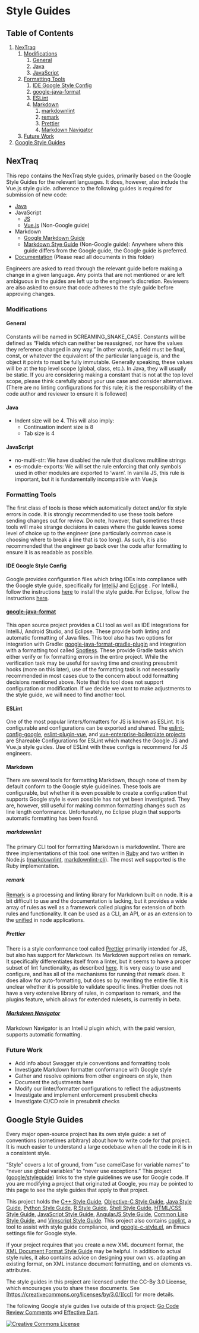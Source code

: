 # Style Guides

## Table of Contents

1.   [NexTraq](#nextraq)
     1.   [Modifications](#modifications)
          1.   [General](#general)
          1.   [Java](#java)
          1.   [JavaScript](#javascript)
     1.   [Formatting Tools](#formatting-tools)
          1.   [IDE Google Style Config](#ide-google-style-config)
          1.   [google-java-format](#google-java-format)
          1.   [ESLint](#eslint)
          1.   [Markdown](#markdown)
               1.   [markdownlint](#markdownlint)
               1.   [remark](#remark)
               1.   [Prettier](#prettier)
               1.   [Markdown Navigator](#markdown-navigator)
     1.   [Future Work](#future-work)
1.   [Google Style Guides](#google-style-guides)

## NexTraq

This repo contains the NexTraq style guides, primarily based on the Google Style
Guides for the relevant languages. It does, however, also include the Vue.js
style guide. adherence to the following guides is required for submission of new
code:

*   [Java](javaguide.html)
*   JavaScript
    *   [JS](jsguide.html)
    *   [Vue.js](https://vuejs.org/v2/style-guide/) (Non-Google guide)
*   Markdown
    *   [Google Markdown Guide](docguide/style.md)
    *   [Markdown Stye Guide](https://cirosantilli.com/markdown-style-guide)
        (Non-Google guide): Anywhere where this guide differs from the Google
        guide, the Google guide is preferred.
*   [Documentation](docguide) (Please read all documents in this folder)

Engineers are asked to read through the relevant guide before making a change in
a given language. Any points that are not mentioned or are left ambiguous in the
guides are left up to the engineer’s discretion. Reviewers are also asked to
ensure that code adheres to the style guide before approving changes.

### Modifications

#### General

Constants will be named in SCREAMING_SNAKE_CASE. Constants will be defined as
“Fields which can neither be reassigned, nor have the values they reference
changed in any way.” In other words, a field must be final, const, or whatever
the equivalent of the particular language is, and the object it points to must
be fully immutable. Generally speaking, these values will be at the top level
scope (global, class, etc.). In Java, they will usually be static. If you are
considering making a constant that is not at the top level scope, please think
carefully about your use case and consider alternatives. (There are no linting
configurations for this rule; it is the responsibility of the code author and
reviewer to ensure it is followed)

#### Java

*   Indent size will be 4. This will also imply:
    *   Continuation indent size is 8
    *   Tab size is 4

#### JavaScript

*   no-multi-str: We have disabled the rule that disallows multiline strings
*   es-module-exports: We will set the rule enforcing that only symbols used in
    other modules are exported to ‘warn’. In vanilla JS, this rule is important,
    but it is fundamentally incompatible with Vue.js

### Formatting Tools

<!-- TODO: There are more good ones; add them -->

The first class of tools is those which automatically detect and/or fix style
errors in code. It is strongly recommended to use these tools before sending
changes out for review. Do note, however, that sometimes these tools will make
strange decisions in cases where the guide leaves some level of choice up to the
engineer (one particularly common case is choosing where to break a line that is
too long). As such, it is also recommended that the engineer go back over the
code after formatting to ensure it is as readable as possible.

#### IDE Google Style Config

Google provides configuration files which bring IDEs into compliance with the
Google style guide, specifically for [IntelliJ](intellij-java-google-style.xml)
and [Eclipse](eclipse-java-google-style.xml) . For IntelliJ, follow the
instructions
[here](https://www.jetbrains.com/help/idea/copying-code-style-settings.html) to
install the style guide. For Eclipse, follow the instructions
[here](https://help.eclipse.org/neon/index.jsp?topic=%2Forg.eclipse.jdt.doc.user%2Freference%2Fpreferences%2Fjava%2Fcodestyle%2Fref-preferences-formatter.htm).

#### [google-java-format](https://github.com/google/google-java-format)

This open source project provides a CLI tool as well as IDE integrations for
IntelliJ, Android Studio, and Eclipse. These provide both linting and automatic
formatting of Java files. This tool also has two options for integration with
Gradle:
[google-java-format-gradle-plugin](https://github.com/sherter/google-java-format-gradle-plugin)
and integration with a formatting tool called
[Spotless](https://github.com/diffplug/spotless/tree/master/plugin-gradle#applying-to-java-source-google-java-format).
These provide Gradle tasks which either verify or fix formatting errors in the
entire project. While the verification task may be useful for saving time and
creating presubmit hooks (more on this later), use of the formatting task is not
necessarily recommended in most cases due to the concern about odd formatting
decisions mentioned above. Note that this tool does not support configuration or
modification. If we decide we want to make adjustments to the style guide, we
will need to find another tool.

#### ESLint

One of the most popular linters/formatters for JS is known as ESLint. It is
configurable and configurations can be exported and shared. The
[eslint-config-google](https://github.com/google/eslint-config-google),
[eslint-plugin-vue](https://vuejs.github.io/eslint-plugin-vue/user-guide/), and
[vue-enterprise-boilerplate projects](https://github.com/chrisvfritz/vue-enterprise-boilerplate)
are Shareable Configurations for ESLint which matches the Google JS and Vue.js
style guides. Use of ESLint with these configs is recommend for JS engineers.

#### Markdown

There are several tools for formatting Markdown, though none of them by default
conform to the Google style guidelines. These tools are configurable, but
whether it is even possible to create a configuration that supports Google style
is even possible has not yet been investigated. They are, however, still useful
for making common formatting changes such as line length conformance.
Unfortunately, no Eclipse plugin that supports automatic formatting has been
found.

##### markdownlint

The primary CLI tool for formatting Markdown is markdownlint. There are three
implementations of this tool: one written in
[Ruby](https://github.com/markdownlint/markdownlint) and two written in Node.js
([markdownlint](https://github.com/DavidAnson/markdownlint),
[markdownlint-cli](https://github.com/igorshubovych/markdownlint-cli)). The most
well supported is the Ruby implementation.

##### remark

[Remark](https://github.com/remarkjs/remark-github) is a processing and linting
library for Markdown built on node. It is a bit difficult to use and the
documentation is lacking, but it provides a wide array of rules as well as a
framework called plugins for extension of both rules and functionality. It can
be used as a CLI, an API, or as an extension to the
[unified](https://unifiedjs.com/) in node applications.

##### Prettier

There is a style conformance tool called [Prettier](https://prettier.io)
primarily intended for JS, but also has support for Markdown. Its Markdown
support relies on remark. It specifically differentiates itself from a linter,
but it seems to have a proper subset of lint functionality, as described
[here](https://prettier.io/docs/en/comparison.html). It is very easy to use and
configure, and has all of the mechanisms for running that remark does. It does
allow for auto-formatting, but does so by rewriting the entire file. It is
unclear whether it is possible to validate specific lines. Prettier does not
have a very extensive library of rules, in comparison to remark, and the plugins
feature, which allows for extended rulesets, is currently in beta.

##### [Markdown Navigator](https://github.com/vsch/idea-multimarkdown)

Markdown Navigator is an IntelliJ plugin which, with the paid version, supports
automatic formatting.

### Future Work

*   Add info about Swagger style conventions and formatting tools
*   Investigate Markdown formatter conformance with Google style
*   Gather and resolve opinions from other engineers on style, then
*   Document the adjustments here
*   Modify our linter/formatter configurations to reflect the adjustments
*   Investigate and implement enforcement presubmit checks
*   Investigate CI/CD role in presubmit checks

## Google Style Guides

Every major open-source project has its own style guide: a set of conventions
(sometimes arbitrary) about how to write code for that project. It is much
easier to understand a large codebase when all the code in it is in a consistent
style.

“Style” covers a lot of ground, from “use camelCase for variable names” to
“never use global variables” to “never use exceptions.” This project
([google/styleguide](https://github.com/google/styleguide)) links to the style
guidelines we use for Google code. If you are modifying a project that
originated at Google, you may be pointed to this page to see the style guides
that apply to that project.

This project holds the [C++ Style Guide][cpp], [Objective-C Style Guide][objc],
[Java Style Guide][java], [Python Style Guide][py], [R Style Guide][r], [Shell
Style Guide][sh], [HTML/CSS Style Guide][htmlcss], [JavaScript Style Guide][js],
[AngularJS Style Guide][angular], [Common Lisp Style Guide][cl], and [Vimscript
Style Guide][vim]. This project also contains [cpplint][cpplint], a tool to
assist with style guide compliance, and [google-c-style.el][emacs], an Emacs
settings file for Google style.

If your project requires that you create a new XML document format, the [XML
Document Format Style Guide][xml] may be helpful. In addition to actual style
rules, it also contains advice on designing your own vs. adapting an existing
format, on XML instance document formatting, and on elements vs. attributes.

The style guides in this project are licensed under the CC-By 3.0 License, which
encourages you to share these documents. See
[https://creativecommons.org/licenses/by/3.0/][ccl] for more details.

The following Google style guides live outside of this project: [Go Code Review
Comments][go] and [Effective Dart][dart].

<a rel="license" href="https://creativecommons.org/licenses/by/3.0/"><img alt="Creative Commons License" style="border-width:0" src="https://i.creativecommons.org/l/by/3.0/88x31.png" /></a>

[cpp]: https://google.github.io/styleguide/cppguide.html
[objc]: objcguide.md
[java]: https://google.github.io/styleguide/javaguide.html
[py]: https://google.github.io/styleguide/pyguide.html
[r]: https://google.github.io/styleguide/Rguide.html
[sh]: https://google.github.io/styleguide/shell.xml
[htmlcss]: https://google.github.io/styleguide/htmlcssguide.html
[js]: https://google.github.io/styleguide/jsguide.html
[angular]: https://google.github.io/styleguide/angularjs-google-style.html
[cl]: https://google.github.io/styleguide/lispguide.xml
[vim]: https://google.github.io/styleguide/vimscriptguide.xml
[cpplint]: https://github.com/google/styleguide/tree/gh-pages/cpplint
[emacs]: https://raw.githubusercontent.com/google/styleguide/gh-pages/google-c-style.el
[xml]: https://google.github.io/styleguide/xmlstyle.html
[go]: https://golang.org/wiki/CodeReviewComments
[dart]: https://www.dartlang.org/guides/language/effective-dart
[ccl]: https://creativecommons.org/licenses/by/3.0/
